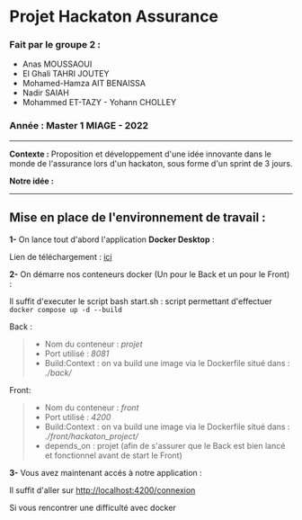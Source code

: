 # Projet Hackaton Assurance

### Fait par le groupe 2 :
- Anas MOUSSAOUI 
- El Ghali TAHRI JOUTEY
- Mohamed-Hamza AIT BENAISSA
- Nadir SAIAH
- Mohammed ET-TAZY
- Yohann CHOLLEY

### Année : Master 1 MIAGE - 2022

------------

**Contexte :** Proposition et développement d'une idée innovante dans le monde de l'assurance lors d'un hackaton, sous forme d'un sprint de 3 jours. 

**Notre idée :**

------------

Mise en place de l'environnement de travail :
----------------

**1-** On lance tout d'abord l'application **Docker Desktop** :

Lien de téléchargement : [ici](https://www.docker.com/products/docker-desktop/)

**2-** On démarre nos conteneurs docker (Un pour le Back et un pour le Front) :

Il suffit d'executer le script bash start.sh : script permettant d'effectuer ``` docker compose up -d --build ```

Back :
>- Nom du conteneur : *projet*
>- Port utilisé : *8081*
>- Build:Context : on va build une image via le Dockerfile situé dans : *./back/*

Front:
>- Nom du conteneur : *front*
>- Port utilisé : *4200*
>- Build:Context : on va build une image via le Dockerfile situé dans : *./front/hackaton_project/*
>- depends_on : projet (afin de s'assurer que le Back est bien lancé et fonctionnel avant de start le Front)

**3-** Vous avez maintenant accés à notre application :

Il suffit d'aller sur [http://localhost:4200/connexion](http://localhost:4200/connexion)

Si vous rencontrer une difficulté avec docker





